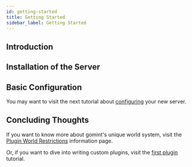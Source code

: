 ```yaml
---
id: getting-started
title: Getting Started
sidebar_label: Getting Started
---
```


## Introduction
<!-- TODO: Explanation of the software's intention. -->

## Installation of the Server
<!-- TODO: How to download/install -->

## Basic Configuration
<!-- TODO: Anything that you need to do to get the server running. -->

You may want to visit the next tutorial about [configuring](general-configuration.md) your new server.

## Concluding Thoughts

If you want to know more about gomint's unique world system, visit the [Plugin World Restrictions](plugin-world-restriction.md) information page.

Or, if you want to dive into writing custom plugins, visit the [first plugin](/docs/development/creating-first-plugin) tutorial.

